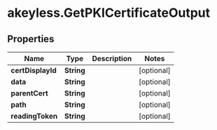 # akeyless.GetPKICertificateOutput

## Properties

Name | Type | Description | Notes
------------ | ------------- | ------------- | -------------
**certDisplayId** | **String** |  | [optional] 
**data** | **String** |  | [optional] 
**parentCert** | **String** |  | [optional] 
**path** | **String** |  | [optional] 
**readingToken** | **String** |  | [optional] 



